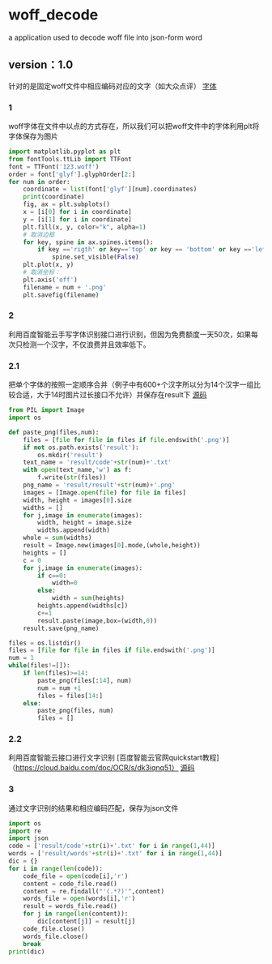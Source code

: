 # woff_decode
a application used to decode woff file into json-form word
## version：1.0
针对的是固定woff文件中相应编码对应的文字（如大众点评）
[字体](https://github.com/tanghuanqiang/woff_decode/blob/main/123.woff)
### 1
woff字体在文件中以点的方式存在，所以我们可以把woff文件中的字体利用plt将字体保存为图片
```python
import matplotlib.pyplot as plt
from fontTools.ttLib import TTFont
font = TTFont('123.woff')
order = font['glyf'].glyphOrder[2:]
for num in order:
    coordinate = list(font['glyf'][num].coordinates)
    print(coordinate)
    fig, ax = plt.subplots()    
    x = [i[0] for i in coordinate]
    y = [i[1] for i in coordinate]
    plt.fill(x, y, color="k", alpha=1)
    # 取消边框
    for key, spine in ax.spines.items():
        if key =='rigth' or key=='top' or key == 'bottom' or key =='left':
            spine.set_visible(False)
    plt.plot(x, y)
    # 取消坐标：
    plt.axis('off')
    filename = num + '.png'
    plt.savefig(filename)
```
### 2
利用百度智能云手写字体识别接口进行识别，但因为免费额度一天50次，如果每次只检测一个汉字，不仅浪费并且效率低下。
### 2.1
把单个字体的按照一定顺序合并（例子中有600+个汉字所以分为14个汉字一组比较合适，大于14时图片过长接口不允许）并保存在result下
[源码](https://github.com/tanghuanqiang/woff_decode/blob/main/Paste.py)
```python
from PIL import Image
import os

def paste_png(files,num):
    files = [file for file in files if file.endswith('.png')]
    if not os.path.exists('result'):
        os.mkdir('result')
    text_name = 'result/code'+str(num)+'.txt'
    with open(text_name,'w') as f:
        f.write(str(files))
    png_name = 'result/result'+str(num)+'.png'
    images = [Image.open(file) for file in files]
    width, height = images[0].size
    widths = []
    for j,image in enumerate(images):
        width, height = image.size
        widths.append(width)
    whole = sum(widths)
    result = Image.new(images[0].mode,(whole,height))
    heights = []
    c = 0
    for j,image in enumerate(images):
        if c==0:
            width=0
        else:
            width = sum(heights)
        heights.append(widths[c])
        c+=1
        result.paste(image,box=(width,0))
    result.save(png_name)

files = os.listdir()
files = [file for file in files if file.endswith('.png')]
num = 1
while(files!=[]):
    if len(files)>=14:
        paste_png(files[:14], num)
        num = num +1
        files = files[14:]
    else:
        paste_png(files, num)
        files = []
```
### 2.2
利用百度智能云接口进行文字识别
[百度智能云官网quickstart教程]（https://cloud.baidu.com/doc/OCR/s/dk3iqnq51）
[源码](https://github.com/tanghuanqiang/woff_decode/blob/main/self_ocr.py)
### 3
通过文字识别的结果和相应编码匹配，保存为json文件
```python
import os
import re
import json
code = ['result/code'+str(i)+'.txt' for i in range(1,44)]
words = ['result/words'+str(i)+'.txt' for i in range(1,44)]
dic = {}
for i in range(len(code)):
    code_file = open(code[i],'r')
    content = code_file.read()
    content = re.findall("'(.*?)'",content)
    words_file = open(words[i],'r')
    result = words_file.read()
    for j in range(len(content)):
        dic[content[j]] = result[j]
    code_file.close()
    words_file.close()
    break
print(dic)
```


